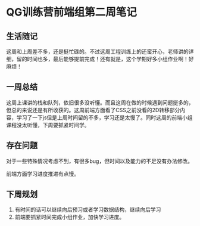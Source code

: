 # QG训练营前端组第二周笔记

## 生活随记

这周和上周差不多，还是挺忙碌的。不过这周工程训练上的还蛮开心，老师讲的详细，留的时间也多，最后能够提前完成！还有就是，这个学期好多小组作业啊！好麻烦！

## 一周总结

这周上课讲的栈和队列，依旧很多没听懂。而且这周在做的时候遇到问题挺多的，但总的来说还是有所收获的。这周前端方面看了CSS之前没看的2D转移部分内容，学习了一下js但是上周时间留的不多，学习还是太慢了。同时这周的前端小组课程没太听懂，下周要抓紧时间学。

## 存在问题

对于一些特殊情况考虑不到，有很多bug，但时间以及能力的不足没有办法修改。

前端方面学习进度推进有点慢。

## 下周规划

1. 有时间的话可以继续向后预习或者学习数据结构，继续向后学习
2. 前端要抓紧时间完成小组作业，加快学习进度。